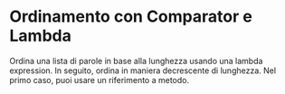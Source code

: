 # Ordinamento con Comparator e Lambda

Ordina una lista di parole in base alla lunghezza usando una lambda expression.
In seguito, ordina in maniera decrescente di lunghezza.
Nel primo caso, puoi usare un riferimento a metodo.